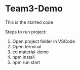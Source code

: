 # Team3-Demo

This is the started code 


Steps to run project:
1. Open project folder in VSCode
2. Open terminal
3. cd material-demo
4. npm install
5. npm run start